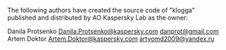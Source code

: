 The following authors have created the source code of "klogga" <br>
published and distributed by AO Kaspersky Lab as the owner: <br>

Danila Protsenko <Danila.Protsenko@kaspersky.com> <danprot@gmail.com> <br>
Artem Doktor <Artem.Doktor@kaspersky.com> <artyomd2009@yandex.ru> <br>
